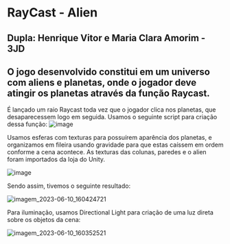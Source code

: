 # RayCast - Alien
## Dupla: Henrique Vitor e Maria Clara Amorim - 3JD

## O jogo desenvolvido constitui em um universo com aliens e planetas, onde o jogador deve atingir os planetas através da função Raycast.

É lançado um raio Raycast toda vez que o jogador clica nos planetas, que desaparecessem logo em seguida. Usamos o seguinte script para criação dessa função:
![image](https://github.com/mabrunhara/RayCastAlien/assets/101645820/7be7b0a4-2207-491b-9f8e-ff117d383c2d)

Usamos esferas com texturas para possuírem aparência dos planetas, e organizamos em fileira usando gravidade para que estas caíssem em ordem conforme a cena acontece. As texturas das colunas, paredes e o alien foram importados da loja do Unity.

![image](https://github.com/mabrunhara/RayCastAlien/assets/101645820/9afe6a00-3f7b-461e-a84c-e952c17d6a1a)

Sendo assim, tivemos o seguinte resultado:

![imagem_2023-06-10_160424721](https://github.com/mabrunhara/RayCastAlien/assets/101645820/b45784bc-41f3-45f3-ae67-823b484d04a6)

Para iluminação, usamos Directional Light para criação de uma luz direta sobre os objetos da cena:

![imagem_2023-06-10_160352521](https://github.com/mabrunhara/RayCastAlien/assets/101645820/ecc6a188-19a1-4344-a0ac-09362d02c977)


